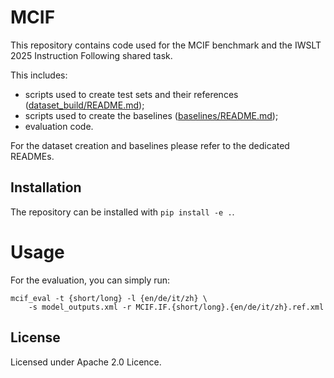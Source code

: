 # MCIF

This repository contains code used for the MCIF benchmark and the IWSLT 2025 Instruction Following
shared task.

This includes:

 - scripts used to create test sets and their references ([dataset_build/README.md]());
 - scripts used to create the baselines ([baselines/README.md]());
 - evaluation code.


For the dataset creation and baselines please refer to the dedicated READMEs.

## Installation

The repository can be installed with `pip install -e .`.

# Usage

For the evaluation, you can simply run:

```shell
mcif_eval -t {short/long} -l {en/de/it/zh} \
    -s model_outputs.xml -r MCIF.IF.{short/long}.{en/de/it/zh}.ref.xml
```

## License

Licensed under Apache 2.0 Licence.
